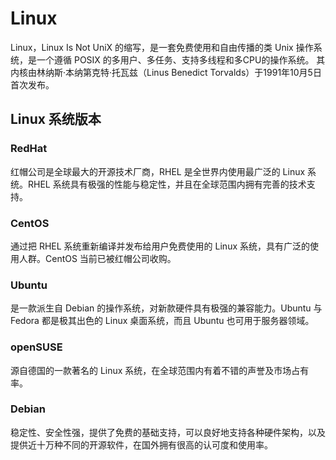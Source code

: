 # Linux
Linux，Linux Is Not UniX 的缩写，是一套免费使用和自由传播的类 Unix 操作系统，是一个遵循 POSIX 的多用户、多任务、支持多线程和多CPU的操作系统。
其内核由林纳斯·本纳第克特·托瓦兹（Linus Benedict Torvalds）于1991年10月5日首次发布。


## Linux 系统版本
###  RedHat
红帽公司是全球最大的开源技术厂商，RHEL 是全世界内使用最广泛的 Linux 系统。RHEL 系统具有极强的性能与稳定性，并且在全球范围内拥有完善的技术支持。

### CentOS
通过把 RHEL 系统重新编译并发布给用户免费使用的 Linux 系统，具有广泛的使用人群。CentOS 当前已被红帽公司收购。

### Ubuntu 
是一款派生自 Debian 的操作系统，对新款硬件具有极强的兼容能力。Ubuntu 与 Fedora 都是极其出色的 Linux 桌面系统，而且 Ubuntu 也可用于服务器领域。

### openSUSE 
源自德国的一款著名的 Linux 系统，在全球范围内有着不错的声誉及市场占有率。

### Debian 
稳定性、安全性强，提供了免费的基础支持，可以良好地支持各种硬件架构，以及提供近十万种不同的开源软件，在国外拥有很高的认可度和使用率。